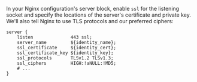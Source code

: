 In your Nginx configuration's server block, enable `ssl` for the listening socket and specify the locations of the server's certificate and private key. We'll also tell Nginx to use TLS protocols and our preferred ciphers:

```nginx
server {
    listen              443 ssl;
    server_name         ${identity_name};
    ssl_certificate     ${identity_cert};
    ssl_certificate_key ${identity_key};
    ssl_protocols       TLSv1.2 TLSv1.3;
    ssl_ciphers         HIGH:!aNULL:!MD5;
    # ...
}
```
